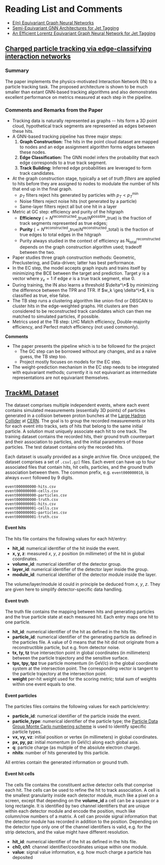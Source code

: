 # Reading List and Comments

- [E(n) Equivariant Graph Neural Networks](https://arxiv.org/abs/2102.09844)
- [Semi-Equivariant GNN Architectures for Jet Tagging](https://arxiv.org/abs/2202.06941)
- [An Efficient Lorentz Equivariant Graph Neural Network for Jet Tagging](https://arxiv.org/abs/2201.08187)

## [Charged particle tracking via edge-classifying interaction networks](https://arxiv.org/abs/2103.16701)
### Summary
The paper implements the physics-motivated Interaction Network (IN) to a particle tracking task. The proposed architecture is shown to be 
much smaller than extant GNN-based tracking algorithms and also demonstrates excellent performance on metrics measured at each step in the pipeline. 

### Comments and Remarks from the Paper

* Tracking data is naturally represented as graphs -- hits form a 3D point cloud, hypothetical track segments are represented as edges between these hits. 
* A GNN-based tracking pipeline has three major steps:
    1. **Graph Construction:** The hits in the point cloud dataset are mapped to nodes and an edge assignment algorithm forms edges between these nodes. 
    2. **Edge Classification:** The GNN model infers the probability that each edge corresponds to a true track segment.
    3. **Track Building:** Inferred edge probabilities are leveraged to form track candidates. 
* At the graph construction stage, typically a set of *truth filters* are applied to hits before they are assigned to nodes to modulate the number of hits that end up in the final graph. 
    - $p_T$ filters reject hits generated by particles with $p_T < p_T^{\text{min}}$
    - Noise filters reject noise hits (not generated by a particle)
    - Same-layer filters reject all but one hit in a layer
* Metric at GC step: efficiency and purity of the hitgraph
    - **Efficiency** ($= N^{\text{reconstructed}}\_{\text{true}}/N^{\text{possible}}\_{\text{true}}$) is the fraction of track segments represented as true edges;
    - **Purity** ($= N^{\text{reconstructed}}\_{\text{true}}/N^{\text{reconstructed}}\_{\text{total}}$) is the fraction of true edges to total edges in the hitgraph
    - Purity always studied in the context of efficiency as $N^{\text{reconstructed}}_{\text{total}}$ depends on the graph construction algorithm used; tradeoff between the two. 
* Paper studies three graph construction methods: Geometric, Preclustering, and Data-driven; latter has best performance. 
* In the EC step, the model accepts graph inputs and trains itself by minimizing the BCE between the target and prediction. Target $y$ is a vector where $y_e = 1$ if edge $e$ is a true track segment, else $0$. 
* During training, the IN also learns a threshold $\delta^\*$ by minimizing the difference between the TPR and TFR. If $w_k \geq \delta^\*$, $k$ is classified as true, else false. 
* The TB step runs a clustering algorithm like union-find or DBSCAN to cluster hits in the edge-weighted graphs. Hit clusters are then considered to be reconstructed track candidates which can then me matched to simulated particles, if possible. 
* Metrics used at the TB step: LHC Match efficiency, Double-majority efficiency, and Perfect match efficiency (not used commonly).

**Comments**

- The paper presents the pipeline which is to be followed for the project
    * The GC step can be borrowed without any changes, and as a naïve guess, the TB step too. 
    * Project mostly focuses on models for the EC step.
- The weight-prediction mechanism in the EC step needs to be integrated with equivariant methods; currently it is not equivariant as intermediate representations are not equivariant themselves. 

## [TrackML Dataset](https://sites.google.com/site/trackmlparticle/)

The dataset comprises multiple independent events, where each event contains simulated measurements (essentially 3D points) of particles
generated in a collision between proton bunches at the [Large Hadron Collider][lhc] at [CERN][cern]. The goal is to group the recorded measurements or hits for each event into tracks, sets of hits that belong to the same initial particle. A solution must uniquely associate each hit to one track. The training dataset contains the recorded hits, their ground truth counterpart and their association to particles, and the initial parameters of those particles. The test dataset contains only the recorded hits.

Each dataset is usually provided as a single archive file. Once unzipped, the dataset comprises a set of `.csv[.gz]` files. Each event
can have up to four associated files that contain hits, hit cells, particles, and the ground truth association between them. The common
prefix, e.g. `event000000010`, is always `event` followed by 9 digits.

    event000000000-hits.csv
    event000000000-cells.csv
    event000000000-particles.csv
    event000000000-truth.csv
    event000000001-hits.csv
    event000000001-cells.csv
    event000000001-particles.csv
    event000000001-truth.csv

#### Event hits

The hits file contains the following values for each hit/entry:

*   **hit_id**: numerical identifier of the hit inside the event.
*   **x, y, z**: measured $x$, $y$, $z$ position (in millimeter) of the hit in
    global coordinates.
*   **volume_id**: numerical identifier of the detector group.
*   **layer_id**: numerical identifier of the detector layer inside the
    group.
*   **module_id**: numerical identifier of the detector module inside
    the layer.

The volume/layer/module id could in principle be deduced from $x$, $y$, $z$. They
are given here to simplify detector-specific data handling.

#### Event truth

The truth file contains the mapping between hits and generating particles and
the true particle state at each measured hit. Each entry maps one hit to one
particle.

*   **hit_id**: numerical identifier of the hit as defined in the hits file.
*   **particle_id**: numerical identifier of the generating particle as defined
    in the particles file. A value of 0 means that the hit did not originate
    from a reconstructible particle, but e.g. from detector noise.
*   **tx, ty, tz** true intersection point in global coordinates (in
    millimeters) between the particle trajectory and the sensitive surface.
*   **tpx, tpy, tpz** true particle momentum (in GeV/c) in the global
    coordinate system at the intersection point. The corresponding vector
    is tangent to the particle trajectory at the intersection point.
*   **weight** per-hit weight used for the scoring metric; total sum of weights
    within one event equals to one.

#### Event particles

The particles files contains the following values for each particle/entry:

*   **particle_id**: numerical identifier of the particle inside the event.
*   **particle_type**: numerical identifier of the particle type; the
    [Particle Data Group Monte Carlo numbering scheme][pdg_mc_numbering]
    is used to identify specific particle types.
*   **vx, vy, vz**: initial position or vertex (in millimeters) in global
    coordinates.
*   **px, py, pz**: initial momentum (in GeV/c) along each global axis.
*   **q**: particle charge (as multiple of the absolute electron charge).
*   **nhits**: number of hits generated by this particle.

All entries contain the generated information or ground truth.

#### Event hit cells

The cells file contains the constituent active detector cells that comprise each
hit. The cells can be used to refine the hit to track association.
A cell is the smallest granularity inside each detector module, much like a
pixel on a screen, except that depending on the **volume_id** a cell can be a square
or a long rectangle. It is identified by two channel identifiers that are unique
within each detector module and encode the position, much like column/row
numbers of a matrix. A cell can provide signal information that the detector
module has recorded in addition to the position. Depending on the detector type
only one of the channel identifiers is valid, e.g. for the strip detectors, and
the value might have different resolution.

*   **hit_id**: numerical identifier of the hit as defined in the hits file.
*   **ch0, ch1**: channel identifier/coordinates unique within one module.
*   **value**: signal value information, e.g. how much charge a particle has
    deposited

[cern]: https://home.cern
[lhc]: https://home.cern/topics/large-hadron-collider
[pdg_mc_numbering]: http://pdg.lbl.gov/2018/reviews/rpp2018-rev-monte-carlo-numbering.pdf
